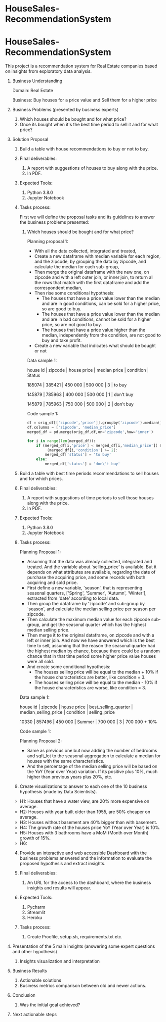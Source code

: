 # HouseSales-RecommendationSystem

# HouseSales-RecommendationSystem

This project is a recommendation system for Real Estate companies based on insights from exploratory data analysis.

1. Business Understanding
    
    Domain: Real Estate
    
    Business: Buy houses for a price value and Sell them for a higher price 
    
2. Business Problems (presented by business experts)
    1. Which houses should be bought and for what price?
    2. Once its bought when it's the best time period to sell it and for what price?
3. Solution Proposal
    
    
    1. Build a table with house recommendations to buy or not to buy.
    
    1. Final deliverables:
        1. A report with suggestions of houses to buy along with the price.
        2. In PDF.
    2. Expected Tools:
        1. Python 3.8.0
        2. Jupyter Notebook
    3. Tasks process:
        
        First we will define the proposal tasks and its guidelines to answer the business problems presented:
        
        1. Which houses should be bought and for what price?
            
            Planning proposal 1:
            
            - With all the data collected, integrated and treated,
            - Create a new dataframe with median variable for each region, and the zipcode, by grouping the data by zipcode, and calculate the median for each sub-group,
            - Then merge the original dataframe with the new one, on zipcode and with a left outer join, or inner join, to return all the rows that match with the first dataframe and add the correspondent median,
            - Then rise some conditional hypothesis:
                - The houses that have a price value lower than the median and are in good conditions, can be sold for a higher price, so are good to buy.
                - The houses that have a price value lower than the median and are in bad conditions, cannot be sold for a higher price, so are not good to buy.
                - The houses that have a price value higher than the median, independently from the condition, are not good to buy and take profit.
            - Create a new variable that indicates what should be bought or not
            
            Data sample 1:
            
            house id | zipcode | house price | median price | condition | Status
            
            185074   | 385421 | 450 000       | 500 000        | 3              | to buy
            
            145879   | 785963 | 400 000       | 500 000        | 1              | don't buy
            
            145879   | 785963 | 750 000       | 500 000        | 2              | don't buy
            
            Code sample 1:
            
            ```python
            df = orig_df[['zipcode','price']].groupby('zipcode').median().reset_index()
            df.columns = ['zipcode', 'median_price']
            merged_df = pd.merge(orig_df,df,on='zipcode',how='inner')
            
            for i in range(len(merged_df)):
            	if (merged_df[i,'price'] < merged_df[i,'median_price']) &\
            		 (merged_df[i,'condition'] >= 2):
            		merged_df['status'] = 'to buy'
            	else:
            		merged_df['status'] = 'don\'t buy'
            ```
            
    
    2. Build a table with best time periods recommendations to sell houses and for which prices.
    
    1. Final deliverables:
        1. A report with suggestions of time periods to sell those houses along with the price.
        2. In PDF.
    2. Expected Tools:
        1. Python 3.8.0
        2. Jupyter Notebook
    3. Tasks process:
        
        Planning Proposal 1:
        
        - Assuming that the data was already collected, integrated and treated. And the variable about 'selling_price' is available. But it depends on what attributes are available, regarding the date of purchase the acquiring price, and some records with both acquiring and sold price.
        - First define a new variable, 'season', that is representing seasonal quarters, ['Spring', 'Summer', 'Autumn', 'Winter'], extracted from 'date' according to local data.
        - Then group the dataframe by 'zipcode' and sub-group by 'season', and calculate the median selling price per season per zipcode.
        - Then calculate the maximum median value for each zipcode sub-group, and get the seasonal quarter which has the highest median selling price.
        - Then merge it to the original dataframe, on zipcode and with a left or inner join. And now we have answered which is the best time to sell, assuming that the reason the seasonal quarter had the highest median by chance, because there could be a random chance that in that time period some higher price value houses were all sold.
        - And create some conditional hypothesis:
            - The houses selling price will be equal to the median + 10% if the house characteristics are better, like condition = 3.
            - The houses selling price will be equal to the median - 10% if the house characteristics are worse, like condition = 3.
        
        Data sample 1:
        
        house id | zipcode | house price | best_selling_quarter | median_selling_price | condition | selling_price
        
        10330     | 857496 | 450 000       | Summer                   | 700 000                     | 3             |  700 000 + 10%
        
        Code sample 1:
        
        Planning Proposal 2:
        
        - Same as previous one but now adding the number of bedrooms and sqft_lot to the seasonal aggregation to calculate a median for houses with the same characteristics.
        - And the percentage of the median selling price will be based on the YoY (Year over Year) variation. If its positive plus 10%, much higher than previous years plus 20%, etc.
    
    3. Create visualizations to answer to each one of the 10 business hypothesis (made by Data Scientists).
    
    - H1: Houses that have a water view, are 20% more expensive on average.
    - H2: Houses with year built older than 1955, are 50% cheaper on average.
    - H3: Houses without basement are 40% bigger than with basement.
    - H4: The growth rate of the houses price YoY (Year over Year) is 10%.
    - H5: Houses with 3 bathrooms have a MoM (Month over Month) growth of 15%.
    - H6:
    
    4. Provide an interactive and web accessible Dashboard with the business problems answered and the information to evaluate the proposed hypothesis and extract insights.
    
    1. Final deliverables:
        1. An URL for the access to the dashboard, where the business insights and results will appear.
    2.  Expected Tools:
        1. Pycharm
        2. Streamlit
        3. Heroku
    3. Tasks process:
        1. Create Procfile, setup.sh, requirements.txt etc.
        
4. Presentation of the 5 main insights (answering some expert questions and other hypothesis)
    1. Insights visualization and interpretation
    
5. Business Results
    1. Actionable solutions 
    2. Business metrics comparison between old and newer actions.
6. Conclusion
    1. Was the initial goal achieved?
7. Next actionable steps
